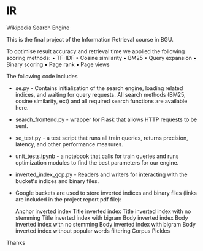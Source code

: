 # IR
Wikipedia Search Engine

This is the final project of the Information Retrieval course in BGU.

To optimise result accuracy and retrieval time we applied the following scoring methods:
• TF-IDF
• Cosine similarity
• BM25
• Query expansion
• Binary scoring
• Page rank
• Page views

The following code includes

- se.py - Contains initialization of the search engine, loading related indices, and waiting for query requests. All search methods (BM25, cosine similarity, ect) and all required search functions are available here.

- search_frontend.py - wrapper for Flask that allows HTTP requests to be sent.

- se_test.py - a test script that runs all train queries, returns precision, latency, and other performance measures.

- unit_tests.ipynb - a notebook that calls for train queries and runs optimization modules to find the best parameters for our engine.

- inverted_index_gcp.py - Readers and writers for interacting with the bucket's indices and binary files.

- Google buckets are used to store inverted indices and binary files (links are included in the project report pdf file):

    Anchor inverted index
    Title inverted index
    Title inverted index with no stemming
    Title inverted index with bigram
    Body inverted index
    Body inverted index with no stemming
    Body inverted index with bigram
    Body inverted index without popular words filtering Corpus
    Pickles

Thanks

